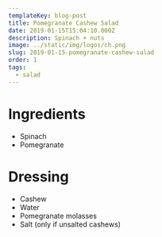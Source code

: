 ```yaml
---
templateKey: blog-post
title: Pomegranate Cashew Salad
date: 2019-01-15T15:04:10.000Z
description: Spinach + nuts
image: ../static/img/logos/ch.png
slug: 2019-01-15-pomegranate-cashew-salad
order: 1
tags:
  - salad
---
```


# Ingredients

- Spinach
- Pomegranate

# Dressing

- Cashew
- Water
- Pomegranate molasses
- Salt (only if unsalted cashews)
